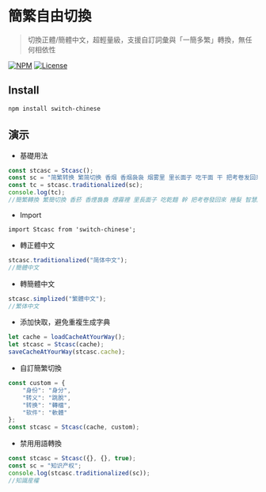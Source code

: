 簡繁自由切換
===
> 切換正體/簡體中文，超輕量級，支援自訂詞彙與「一簡多繁」轉換，無任何相依性

[![NPM](https://img.shields.io/npm/v/switch-chinese.svg)](https://www.npmjs.com/package/switch-chinese) [![License](https://img.shields.io/badge/license-MIT-brightgreen.svg)](https://www.npmjs.com/package/switch-chinese)

Install
---
``` shell
npm install switch-chinese
```

演示
---
+ 基礎用法

``` js
const stcasc = Stcasc();
const sc = "简繁转换 繁简切换 香烟 香烟袅袅 烟雾里 里长面子 吃干面 干 把考卷发回来 卷发 知识产权";
const tc = stcasc.traditionalized(sc);
console.log(tc);
//簡繁轉換 繁簡切換 香菸 香煙裊裊 煙霧裡 里長面子 吃乾麵 幹 把考卷發回來 捲髮 智慧財產權
```


+ Import

``` shell
import Stcasc from 'switch-chinese';
```

+ 轉正體中文

``` js
stcasc.traditionalized("简体中文");
//簡體中文
```

+ 轉簡體中文

``` js
stcasc.simplized("繁體中文");
//繁体中文
```

+ 添加快取，避免重複生成字典

``` js
let cache = loadCacheAtYourWay();
let stcasc = Stcasc(cache);
saveCacheAtYourWay(stcasc.cache);
```

+ 自訂簡繁切換

``` js
const custom = {
	"身份": "身分",
	"转义": "跳脫",
	"转换": "轉檔",
	"软件": "軟體"
};
const stcasc = Stcasc(cache, custom);
```

+ 禁用用語轉換

``` js
const stcasc = Stcasc({}, {}, true);
const sc = "知识产权";
console.log(stcasc.traditionalized(sc));
//知識産權
```
